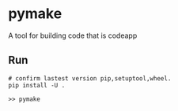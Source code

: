 # pymake
A tool for building code that is codeapp

## Run
```shell
# confirm lastest version pip,setuptool,wheel.
pip install -U .
```

```
>> pymake
```